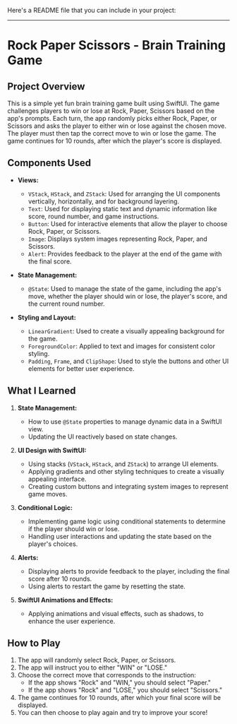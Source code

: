  Here's a README file that you can include in your project:

---

# Rock Paper Scissors - Brain Training Game

## Project Overview

This is a simple yet fun brain training game built using SwiftUI. The game challenges players to win or lose at Rock, Paper, Scissors based on the app's prompts. Each turn, the app randomly picks either Rock, Paper, or Scissors and asks the player to either win or lose against the chosen move. The player must then tap the correct move to win or lose the game. The game continues for 10 rounds, after which the player's score is displayed.

## Components Used

- **Views:**
  - `VStack`, `HStack`, and `ZStack`: Used for arranging the UI components vertically, horizontally, and for background layering.
  - `Text`: Used for displaying static text and dynamic information like score, round number, and game instructions.
  - `Button`: Used for interactive elements that allow the player to choose Rock, Paper, or Scissors.
  - `Image`: Displays system images representing Rock, Paper, and Scissors.
  - `Alert`: Provides feedback to the player at the end of the game with the final score.

- **State Management:**
  - `@State`: Used to manage the state of the game, including the app's move, whether the player should win or lose, the player's score, and the current round number.

- **Styling and Layout:**
  - `LinearGradient`: Used to create a visually appealing background for the game.
  - `ForegroundColor`: Applied to text and images for consistent color styling.
  - `Padding`, `Frame`, and `ClipShape`: Used to style the buttons and other UI elements for better user experience.

## What I Learned

1. **State Management:**
   - How to use `@State` properties to manage dynamic data in a SwiftUI view.
   - Updating the UI reactively based on state changes.

2. **UI Design with SwiftUI:**
   - Using stacks (`VStack`, `HStack`, and `ZStack`) to arrange UI elements.
   - Applying gradients and other styling techniques to create a visually appealing interface.
   - Creating custom buttons and integrating system images to represent game moves.

3. **Conditional Logic:**
   - Implementing game logic using conditional statements to determine if the player should win or lose.
   - Handling user interactions and updating the state based on the player's choices.

4. **Alerts:**
   - Displaying alerts to provide feedback to the player, including the final score after 10 rounds.
   - Using alerts to restart the game by resetting the state.

5. **SwiftUI Animations and Effects:**
   - Applying animations and visual effects, such as shadows, to enhance the user experience.

## How to Play

1. The app will randomly select Rock, Paper, or Scissors.
2. The app will instruct you to either "WIN" or "LOSE."
3. Choose the correct move that corresponds to the instruction:
   - If the app shows "Rock" and "WIN," you should select "Paper."
   - If the app shows "Rock" and "LOSE," you should select "Scissors."
4. The game continues for 10 rounds, after which your final score will be displayed.
5. You can then choose to play again and try to improve your score!

